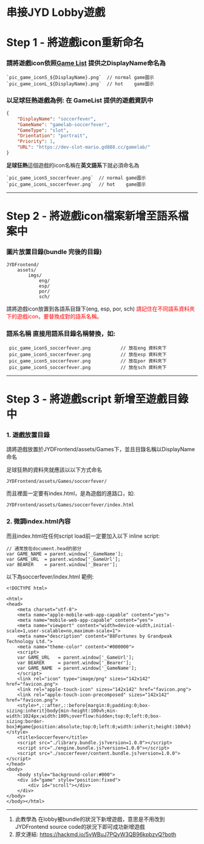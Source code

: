 **串接JYD Lobby遊戲**
===
# Step 1 - 將遊戲icon重新命名

### 請將遊戲icon依照[Game List](https://dev-slot-mario.gd888.cc/gamelab/gamelist) 提供之DisplayName命名為
```jsx=
`pic_game_iconS_${DisplayName}.png`  // normal game圖示
`pic_game_iconL_${DisplayName}.png`  // hot    game圖示
```

### 以足球狂熱遊戲為例: 在 GameList 提供的遊戲資訊中
```json
{
    "DisplayName": "soccerfever",
    "GameName": "gamelab-soccerfever",
    "GameType": "slot",
    "Orientation": "portrait",
    "Priority": 1,
    "URL": "https://dev-slot-mario.gd888.cc/gamelab/"
}
```
**足球狂熱**這個遊戲的icon名稱在**英文語系**下就必須命名為
```jsx=
`pic_game_iconS_soccerfever.png`  // normal game圖示
`pic_game_iconL_soccerfever.png`  // hot    game圖示
```


----

# Step 2 - 將遊戲icon檔案新增至語系檔案中
### 圖片放置目錄(bundle 完後的目錄)
    JYDFrontend/
        assets/
            imgs/
                eng/
                esp/
                por/
                sch/

請將遊戲icon放置到各語系目錄下(eng, esp, por, sch)
<span style="color:red">請記住在不同語系資料夾下的遊戲icon，要替換成對的語系名稱。</span>


### **語系名稱** 直接用語系目錄名稱替換，如:
     pic_game_iconS_soccerfever.png           // 放在eng 資料夾下
     pic_game_iconS_soccerfever.png           // 放在esp 資料夾下
     pic_game_iconS_soccerfever.png           // 放在por 資料夾下
     pic_game_iconS_soccerfever.png           // 放在sch 資料夾下
----

# Step 3 - 將遊戲script 新增至遊戲目錄中
### 1. 遊戲放置目錄

請將遊戲放置於JYDFrontend/assets/Games下，並且目錄名稱以DisplayName命名

足球狂熱的資料夾就應該以以下方式命名

    JYDFrontend/assets/Games/soccerfever/
                    
而且裡面一定要有index.html，是為遊戲的進路口，如:

    JYDFrontend/assets/Games/soccerfever/index.html
### 2. 微調index.html內容
而且index.html在任何script load前一定要加入以下 inline script:
```jsx=
// 通常放在document.head的部分
var GAME_NAME = parent.window['_GameName'];
var GAME_URL  = parent.window['_GameUrl'];
var BEARER    = parent.window['_Bearer'];
```

以下為soccerfever/index.html 範例:
```htmlembedded=
<!DOCTYPE html>

<html>
<head>
	<meta charset="utf-8">
	<meta name="apple-mobile-web-app-capable" content="yes">
	<meta name="mobile-web-app-capable" content="yes">
	<meta name="viewport" content="width=device-width,initial-scale=1,user-scalable=no,maximum-scale=1">
	<meta name="description" content="88Fortunes by Grandpeak Technology Ltd.">
	<meta name="theme-color" content="#000000">
	<script>
    var GAME_URL   = parent.window['_GameUrl'];
    var BEARER     = parent.window['_Bearer'];
    var GAME_NAME  = parent.window['_GameName'];
	</script>
	<link rel="icon" type="image/png" sizes="142x142" href="favicon.png">
	<link rel="apple-touch-icon" sizes="142x142" href="favicon.png">
	<link rel="apple-touch-icon-precomposed" sizes="142x142" href="favicon.png">
	<style>*,::after,::before{margin:0;padding:0;box-sizing:inherit}body{min-height:100vh;min-width:1024px;width:100%;overflow:hidden;top:0;left:0;box-sizing:border-box}#game{position:absolute;top:0;left:0;width:inherit;height:100vh}</style>
	<title>Soccerfever</title>
	<script src="./library.bundle.js?version=1.0.0"></script>
	<script src="./engine.bundle.js?version=1.0.0"></script>
	<script src="./soccerfever/content.bundle.js?version=1.0.0"></script>
</head>
<body>
    <body style="background-color:#000">
	<div id="game" style="position:fixed">
		<div id="scroll"></div>
	</div>
</body>
</body></html>
```

----
1. 此教學為 在lobby被bundle的狀況下新增遊戲，意思是不用改到JYDFrontend source code的狀況下即可成功新增遊戲
2. 原文連結: https://hackmd.io/5vWBuJ7PQyW3QB96kpbzvQ?both